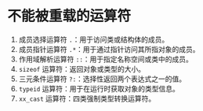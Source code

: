 # 不能被重载的运算符

1. 成员选择运算符 `.`：用于访问类或结构体的成员。
2. 成员指针运算符 `.*`：用于通过指针访问其所指对象的成员。
3. 作用域解析运算符 `::`：用于指定名称空间或类中的成员。
4. `sizeof` 运算符：返回对象或类型的大小。
5. 三元条件运算符 `?:`：选择性返回两个表达式之一的值。
6. `typeid` 运算符：用于在运行时获取对象的类型信息。
7. `xx_cast` 运算符：四类强制类型转换运算符。